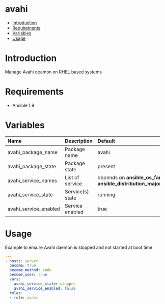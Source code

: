 avahi
==========
- [Introduction](#introduction)
- [Requirements](#requirements)
- [Variables](#variables)
- [Usage](#usage)

# Introduction
Manage Avahi deamon on RHEL based systems

# Requirements

- Ansible 1.9

# Variables

| Name | Description | Default |
|:-----|:------------|:--------|
| avahi_package_name | Package name | avahi |
| avahi_package_state | Package state | present |
| avahi_service_names | List of service | depends on __ansible_os_family__ and __ansible_distribution_major_version__ |
| avahi_service_state | Service(s) state | running |
| avahi_service_enabled | Service enabled | true |

# Usage
Example to ensure Avahi daemon is stopped and not started at boot time
```yaml
---
- hosts: server
  become: true
  become_method: sudo
  become_user: true
  vars:
    avahi_service_state: stopped
    avahi_service_enabled: false
  roles:
  - role: avahi
```
